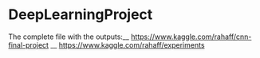 # DeepLearningProject 

The complete file with the outputs:__
https://www.kaggle.com/rahaff/cnn-final-project __
https://www.kaggle.com/rahaff/experiments 
